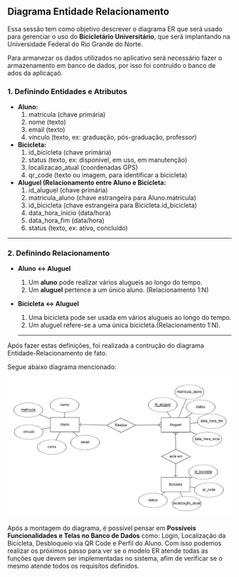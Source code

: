 ## **Diagrama Entidade Relacionamento** 

Essa sessão tem como objetivo descrever o diagrama ER que será usado para gerenciar o uso do **Bicicletário Universitário**, que será implantando na Universidade Federal do Rio Grande do Norte.

Para armanezar os dados utilizados no aplicativo será necessário fazer o armazenamento em banco de dados, por isso foi contruído o banco de ados da aplicaçaõ.

### **1. Definindo Entidades e Atributos**
- **Aluno:** 
  1. matricula (chave primária)
  2. nome (texto)
  3. email (texto)
  4. vinculo (texto, ex: graduação, pós-graduação, professor)
- **Bicicleta:** 
  1. id_bicicleta (chave primária)
  2. status (texto, ex: disponível, em uso, em manutenção)
  3. localizacao_atual (coordenadas GPS)
  4. qr_code (texto ou imagem, para identificar a bicicleta)
- **Aluguel (Relacionamento entre Aluno e Bicicleta:** 
  1. id_aluguel (chave primária)
  2. matricula_aluno (chave estrangeira para Aluno.matricula)
  3. id_bicicleta (chave estrangeira para Bicicleta.id_bicicleta)
  4. data_hora_inicio (data/hora)
  5. data_hora_fim (data/hora)
  6. status (texto, ex: ativo, concluído)
 
 ---
 
### **2. Definindo Relacionamento**
- **Aluno <-> Aluguel**
  1. Um **aluno** pode realizar vários alugueis ao longo do tempo.
  2. Um **aluguel** pertence a um único aluno.  (Relacionamento 1:N)
- **Bicicleta <-> Aluguel**
  1. Uma bicicleta pode ser usada em vários alugueis ao longo do tempo.
  2. Um aluguel refere-se a uma única bicicleta.(Relacionamento 1:N).
 
  ---

 
Após fazer estas definições, foi realizada a contrução do diagrama Entidade-Relacionamento de fato.

Segue abaixo diagrama mencionado:

![Diagrama Entidade-Relacionamento](/images/diagrama-entidade-relacionamento.png)

Após a montagem do diagrama, é possível pensar em **Possíveis Funcionalidades e Telas no Banco de Dados** como: Login, Localização da Bicicleta, Desbloqueio via QR Code e Perfil do Aluno. Com isso podemos realizar os próximos passo para ver se o modelo ER atende todas as funções que devem ser implementadas no sistema, afim de verificar se o mesmo atende todos os requisitos definidos.
